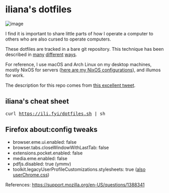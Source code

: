 # iliana's dotfiles

![image](https://github.com/iliana/dotfiles/assets/52814/4c77c5e7-8276-46b3-a286-7c75c12e6333)

I find it is important to share little parts of how I operate a computer to others who are also cursed to operate computers.

These dotfiles are tracked in a bare git repository. This technique has been described in [many](https://harfangk.github.io/2016/09/18/manage-dotfiles-with-a-git-bare-repository.html) [different](https://www.atlassian.com/git/tutorials/dotfiles) [ways](https://www.google.com/search?q=dotfiles+bare+git+repo).

For reference, I use macOS and Arch Linux on my desktop machines, mostly NixOS for servers ([here are my NixOS configurations](https://git.iliana.fyi/nixos-configs)), and illumos for work.

The description for this repo comes from [this excellent tweet](https://web.archive.org/web/20211120005609/https://twitter.com/cakesandcourage/status/1461481653059129345).

## iliana's cheat sheet

<pre>curl <a href="https://ili.fyi/dotfiles.sh">https://ili.fyi/dotfiles.sh</a> | sh</pre>

## Firefox about:config tweaks

- browser.eme.ui.enabled: false
- browser.tabs.closeWindowWithLastTab: false
- extensions.pocket.enabled: false
- media.eme.enabled: false
- pdfjs.disabled: true (ymmv)
- toolkit.legacyUserProfileCustomizations.stylesheets: true ([also userChrome.css](https://iliana.fyi/blog/firefox-pinned-tab-attention-icon/))

References: <https://support.mozilla.org/en-US/questions/1388341>
